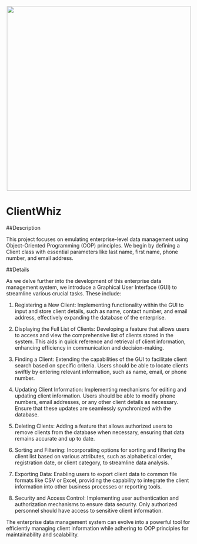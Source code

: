 <div align="center">
  <img src="https://media.giphy.com/media/7jtU9sxHNLZuv8HZCa/giphy.gif" width="500"/>
</div>

# ClientWhiz
##Description

This project focuses on emulating enterprise-level data management using Object-Oriented Programming (OOP) principles. 
We begin by defining a Client class with essential parameters like last name, first name, phone number, and email address.

##Details

As we delve further into the development of this enterprise data management system, we introduce a Graphical User Interface (GUI) to streamline various crucial tasks. These include:

1. Registering a New Client: Implementing functionality within the GUI to input and store client details, such as name, contact number, and email address, effectively expanding the database of the enterprise.

2. Displaying the Full List of Clients: Developing a feature that allows users to access and view the comprehensive list of clients stored in the system. This aids in quick reference and retrieval of client information, enhancing efficiency in communication and decision-making.

3. Finding a Client: Extending the capabilities of the GUI to facilitate client search based on specific criteria. Users should be able to locate clients swiftly by entering relevant information, such as name, email, or phone number.

4. Updating Client Information: Implementing mechanisms for editing and updating client information. Users should be able to modify phone numbers, email addresses, or any other client details as necessary. Ensure that these updates are seamlessly synchronized with the database.

5. Deleting Clients: Adding a feature that allows authorized users to remove clients from the database when necessary, ensuring that data remains accurate and up to date.

6. Sorting and Filtering: Incorporating options for sorting and filtering the client list based on various attributes, such as alphabetical order, registration date, or client category, to streamline data analysis.

7. Exporting Data: Enabling users to export client data to common file formats like CSV or Excel, providing the capability to integrate the client information into other business processes or reporting tools.

8. Security and Access Control: Implementing user authentication and authorization mechanisms to ensure data security. Only authorized personnel should have access to sensitive client information.

The enterprise data management system can evolve into a powerful tool for efficiently managing client information while adhering to OOP principles for maintainability and scalability.






